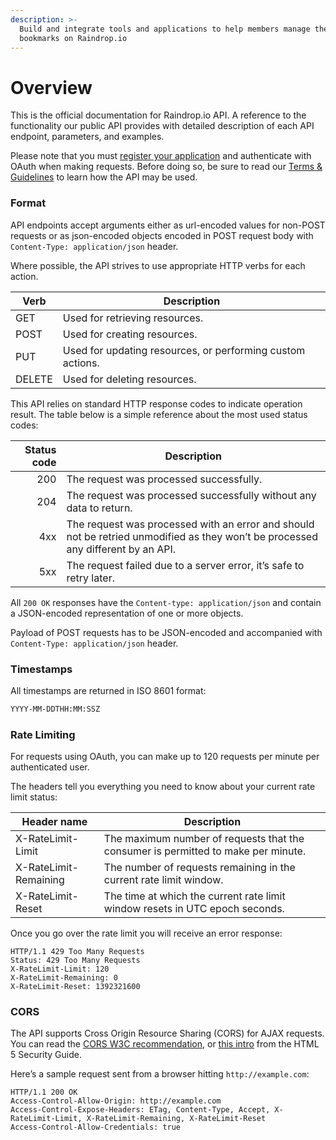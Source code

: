 ```yaml
---
description: >-
  Build and integrate tools and applications to help members manage their
  bookmarks on Raindrop.io
---
```


# Overview

This is the official documentation for Raindrop.io API. A reference to the functionality our public API provides with detailed description of each API endpoint, parameters, and examples.

Please note that you must [register your application](https://app.raindrop.io/settings/integrations) and authenticate with OAuth when making requests. Before doing so, be sure to read our [Terms & Guidelines](terms.md) to learn how the API may be used.

### Format

API endpoints accept arguments either as url-encoded values for non-POST requests or as json-encoded objects encoded in POST request body with `Content-Type: application/json` header.

Where possible, the API strives to use appropriate HTTP verbs for each action.

| Verb   | Description                                                |
| ------ | ---------------------------------------------------------- |
| GET    | Used for retrieving resources.                             |
| POST   | Used for creating resources.                               |
| PUT    | Used for updating resources, or performing custom actions. |
| DELETE | Used for deleting resources.                               |

This API relies on standard HTTP response codes to indicate operation result. The table below is a simple reference about the most used status codes:

| Status code | Description                                                                                                                      |
| ----------: | -------------------------------------------------------------------------------------------------------------------------------- |
|         200 | The request was processed successfully.                                                                                          |
|         204 | The request was processed successfully without any data to return.                                                               |
|         4xx | The request was processed with an error and should not be retried unmodified as they won’t be processed any different by an API. |
|         5xx | The request failed due to a server error, it’s safe to retry later.                                                              |

All `200 OK` responses have the `Content-type: application/json` and contain a JSON-encoded representation of one or more objects.

Payload of POST requests has to be JSON-encoded and accompanied with `Content-Type: application/json` header.

### Timestamps <a href="#timestamps" id="timestamps"></a>

All timestamps are returned in ISO 8601 format:

```bash
YYYY-MM-DDTHH:MM:SSZ
```

### Rate Limiting <a href="#rate-limiting" id="rate-limiting"></a>

For requests using OAuth, you can make up to 120 requests per minute per authenticated user.

The headers tell you everything you need to know about your current rate limit status:

| Header name           | Description                                                                       |
| --------------------- | --------------------------------------------------------------------------------- |
| X-RateLimit-Limit     | The maximum number of requests that the consumer is permitted to make per minute. |
| X-RateLimit-Remaining | The number of requests remaining in the current rate limit window.                |
| X-RateLimit-Reset     | The time at which the current rate limit window resets in UTC epoch seconds.      |

Once you go over the rate limit you will receive an error response:

```http
HTTP/1.1 429 Too Many Requests
Status: 429 Too Many Requests
X-RateLimit-Limit: 120
X-RateLimit-Remaining: 0
X-RateLimit-Reset: 1392321600 
```

### CORS <a href="#cross-origin-resource-sharing" id="cross-origin-resource-sharing"></a>

The API supports Cross Origin Resource Sharing (CORS) for AJAX requests. You can read the [CORS W3C recommendation](https://www.w3.org/TR/cors/), or [this intro](http://code.google.com/p/html5security/wiki/CrossOriginRequestSecurity) from the HTML 5 Security Guide.

Here’s a sample request sent from a browser hitting `http://example.com`:

```http
HTTP/1.1 200 OK
Access-Control-Allow-Origin: http://example.com
Access-Control-Expose-Headers: ETag, Content-Type, Accept, X-RateLimit-Limit, X-RateLimit-Remaining, X-RateLimit-Reset
Access-Control-Allow-Credentials: true
```
